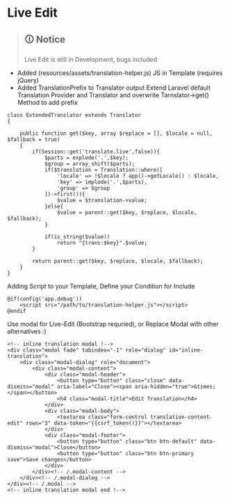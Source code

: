 # Live Edit 

> ## 🛈 Notice
> Live Edit is still in Development, bugs included 

- Added (resources/assets/translation-helper.js) JS in Template (requires jQuery)
- Added TranslationPrefix to Translator output
    Extend Laravel default Translation Provider and Translator and overwrite Tarnslator->get() Method to add prefix


```
class ExtendedTranslator extends Translator
{

    public function get($key, array $replace = [], $locale = null, $fallback = true)
    {
        if(Session::get('translate.live',false)){
            $parts = explode('.',$key);
            $group = array_shift($parts);
            if($translation = Translation::where([
                'locale' => !$locale ? app()->getLocale() : $locale,
                'key' => implode('.',$parts),
                'group' => $group
            ])->first()){
                $value = $translation->value;
            }else{
                $value = parent::get($key, $replace, $locale, $fallback);
            }

            if(is_string($value))
                return "{trans:$key}".$value;
        }

        return parent::get($key, $replace, $locale, $fallback);
    }
}

```

Adding Script to your Template, Define your Condition for Include

```
@if(config('app.debug'))
    <script src="/path/to/translation-helper.js"></script>
@endif
```

Use modal for Live-Edit (Bootstrap requried), or Replace Modal with other alternatives :)

```
<!-- inline translation modal !-->
<div class="modal fade" tabindex="-1" role="dialog" id="inline-translation">
    <div class="modal-dialog" role="document">
        <div class="modal-content">
            <div class="modal-header">
                <button type="button" class="close" data-dismiss="modal" aria-label="Close"><span aria-hidden="true">&times;</span></button>
                <h4 class="modal-title">Edit Translation</h4>
            </div>
            <div class="modal-body">
                <textarea class="form-control translation-content-edit" rows="3" data-token="{{csrf_token()}}"></textarea>
            </div>
            <div class="modal-footer">
                <button type="button" class="btn btn-default" data-dismiss="modal">Close</button>
                <button type="button" class="btn btn-primary save">Save changes</button>
            </div>
        </div><!-- /.modal-content -->
    </div><!-- /.modal-dialog -->
</div><!-- /.modal -->
<!-- inline translation modal end !-->
```
